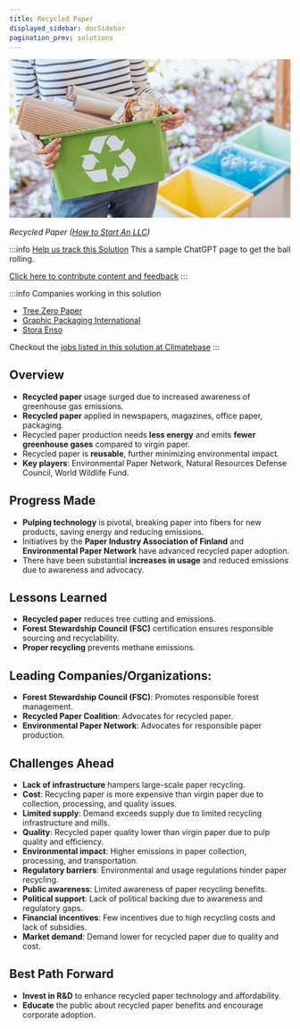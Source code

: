 ```yaml
---
title: Recycled Paper
displayed_sidebar: docSidebar
pagination_prev: solutions
---
```

![](/../static/img/recycled-paper.jpg)

*Recycled Paper ([How to Start An LLC](https://howtostartanllc.com/business-ideas/paper-recycling))*

:::info [Help us track this Solution](contribute)
This a sample ChatGPT page to get the ball rolling.

[Click here to contribute content and feedback](contribute)
:::



:::info Companies working in this solution 
- [Tree Zero Paper](None)
- [Graphic Packaging International](https://graphicpkgeurope.com)
- [Stora Enso](https://storaenso.com)

Checkout the [jobs listed in this solution at Climatebase](https://climatebase.org/jobs?l=&q=&drawdown_solutions=Recycled+Paper)
:::

## Overview

- **Recycled paper** usage surged due to increased awareness of greenhouse gas emissions.
- **Recycled paper** applied in newspapers, magazines, office paper, packaging.
- Recycled paper production needs **less energy** and emits **fewer greenhouse gases** compared to virgin paper.
- Recycled paper is **reusable**, further minimizing environmental impact.
- **Key players**: Environmental Paper Network, Natural Resources Defense Council, World Wildlife Fund.

## Progress Made

- **Pulping technology** is pivotal, breaking paper into fibers for new products, saving energy and reducing emissions.
- Initiatives by the **Paper Industry Association of Finland** and **Environmental Paper Network** have advanced recycled paper adoption.
- There have been substantial **increases in usage** and reduced emissions due to awareness and advocacy.

## Lessons Learned

- **Recycled paper** reduces tree cutting and emissions.
- **Forest Stewardship Council (FSC)** certification ensures responsible sourcing and recyclability.
- **Proper recycling** prevents methane emissions.

## Leading Companies/Organizations:

- **Forest Stewardship Council (FSC)**: Promotes responsible forest management.
- **Recycled Paper Coalition**: Advocates for recycled paper.
- **Environmental Paper Network**: Advocates for responsible paper production.

## Challenges Ahead

- **Lack of infrastructure** hampers large-scale paper recycling.
- **Cost**: Recycling paper is more expensive than virgin paper due to collection, processing, and quality issues.
- **Limited supply**: Demand exceeds supply due to limited recycling infrastructure and mills.
- **Quality**: Recycled paper quality lower than virgin paper due to pulp quality and efficiency.
- **Environmental impact**: Higher emissions in paper collection, processing, and transportation.
- **Regulatory barriers**: Environmental and usage regulations hinder paper recycling.
- **Public awareness**: Limited awareness of paper recycling benefits.
- **Political support**: Lack of political backing due to awareness and regulatory gaps.
- **Financial incentives**: Few incentives due to high recycling costs and lack of subsidies.
- **Market demand**: Demand lower for recycled paper due to quality and cost.

## Best Path Forward

- **Invest in R&D** to enhance recycled paper technology and affordability.
- **Educate** the public about recycled paper benefits and encourage corporate adoption.
